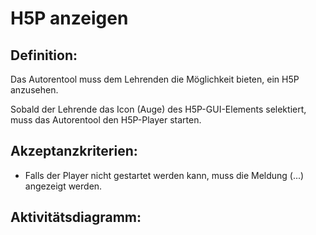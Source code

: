 # H5P anzeigen

## Definition:

Das Autorentool muss dem Lehrenden die Möglichkeit bieten, ein H5P anzusehen.

Sobald der Lehrende das Icon (Auge) des H5P-GUI-Elements selektiert,
muss das Autorentool den H5P-Player starten.

## Akzeptanzkriterien:

- Falls der Player nicht gestartet werden kann, muss die Meldung (...) angezeigt werden.

## Aktivitätsdiagramm:

